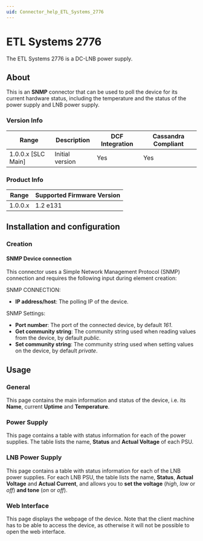 ```yaml
---
uid: Connector_help_ETL_Systems_2776
---
```


# ETL Systems 2776

The ETL Systems 2776 is a DC-LNB power supply.

## About

This is an **SNMP** connector that can be used to poll the device for its current hardware status, including the temperature and the status of the power supply and LNB power supply.

### Version Info

| Range | Description | DCF Integration | Cassandra Compliant |
|----------------------|-----------------|---------------------|-------------------------|
| 1.0.0.x [SLC Main]   | Initial version | Yes                 | Yes                     |

### Product Info

| Range | Supported Firmware Version |
|------------------|-----------------------------|
| 1.0.0.x          | 1.2 e131                    |

## Installation and configuration

### Creation

#### SNMP Device connection

This connector uses a Simple Network Management Protocol (SNMP) connection and requires the following input during element creation:

SNMP CONNECTION:

- **IP address/host**: The polling IP of the device.

SNMP Settings:

- **Port number**: The port of the connected device, by default *161*.
- **Get community string**: The community string used when reading values from the device, by default *public*.
- **Set community string**: The community string used when setting values on the device, by default *private*.

## Usage

### General

This page contains the main information and status of the device, i.e. its **Name**, current **Uptime** and **Temperature**.

### Power Supply

This page contains a table with status information for each of the power supplies. The table lists the name, **Status** and **Actual Voltage** of each PSU.

### LNB Power Supply

This page contains a table with status information for each of the LNB power supplies. For each LNB PSU, the table lists the name, **Status**, **Actual Voltage** and **Actual Current**, and allows you to **set the voltage** (*high*, *low* or *off*) **and tone** (*on* or *off*).

### Web Interface

This page displays the webpage of the device. Note that the client machine has to be able to access the device, as otherwise it will not be possible to open the web interface.
